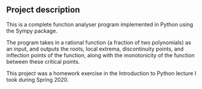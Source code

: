 ## Project description

This is a complete function analyser program implemented in Python using the Sympy package.

The program takes in a rational function (a fraction of two polynomials) as an input, and outputs the roots, local extrema, discontinuity points, and inflection points of the function, along with the monotonicity of the function between these critical points.

This project was a homework exercise in the Introduction to Python lecture I took during Spring 2020.
